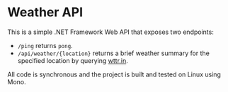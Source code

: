# Weather API

This is a simple .NET Framework Web API that exposes two endpoints:

- `/ping` returns `pong`.
- `/api/weather/{location}` returns a brief weather summary for the specified location by querying [wttr.in](https://wttr.in).

All code is synchronous and the project is built and tested on Linux using Mono.

